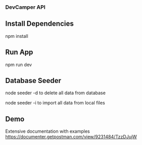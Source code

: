### DevCamper API

## Install Dependencies
npm install

## Run App
npm run dev

## Database Seeder
node seeder -d
to delete all data from database

node seeder -i
to import all data from local files

## Demo
Extensive documentation with examples 
https://documenter.getpostman.com/view/9231484/TzzDJujW
